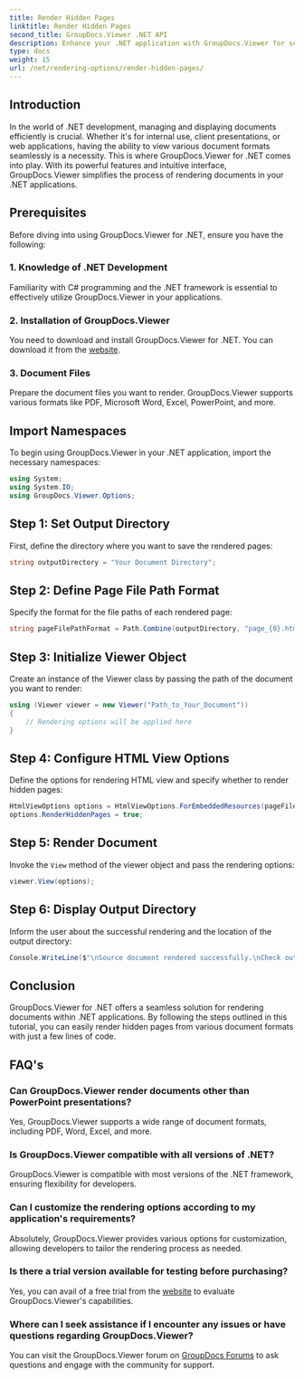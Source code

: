 ```yaml
---
title: Render Hidden Pages
linktitle: Render Hidden Pages
second_title: GroupDocs.Viewer .NET API
description: Enhance your .NET application with GroupDocs.Viewer for seamless document rendering. Follow our step-by-step guide to render hidden pages effortlessly.
type: docs
weight: 15
url: /net/rendering-options/render-hidden-pages/
---
```

## Introduction
In the world of .NET development, managing and displaying documents efficiently is crucial. Whether it's for internal use, client presentations, or web applications, having the ability to view various document formats seamlessly is a necessity. This is where GroupDocs.Viewer for .NET comes into play. With its powerful features and intuitive interface, GroupDocs.Viewer simplifies the process of rendering documents in your .NET applications.
## Prerequisites
Before diving into using GroupDocs.Viewer for .NET, ensure you have the following:
### 1. Knowledge of .NET Development
Familiarity with C# programming and the .NET framework is essential to effectively utilize GroupDocs.Viewer in your applications.
### 2. Installation of GroupDocs.Viewer
You need to download and install GroupDocs.Viewer for .NET. You can download it from the [website](https://releases.groupdocs.com/viewer/net/).
### 3. Document Files
Prepare the document files you want to render. GroupDocs.Viewer supports various formats like PDF, Microsoft Word, Excel, PowerPoint, and more.

## Import Namespaces
To begin using GroupDocs.Viewer in your .NET application, import the necessary namespaces:
```csharp
using System;
using System.IO;
using GroupDocs.Viewer.Options;
```
## Step 1: Set Output Directory
First, define the directory where you want to save the rendered pages:
```csharp
string outputDirectory = "Your Document Directory";
```
## Step 2: Define Page File Path Format
Specify the format for the file paths of each rendered page:
```csharp
string pageFilePathFormat = Path.Combine(outputDirectory, "page_{0}.html");
```
## Step 3: Initialize Viewer Object
Create an instance of the Viewer class by passing the path of the document you want to render:
```csharp
using (Viewer viewer = new Viewer("Path_to_Your_Document"))
{
    // Rendering options will be applied here
}
```
## Step 4: Configure HTML View Options
Define the options for rendering HTML view and specify whether to render hidden pages:
```csharp
HtmlViewOptions options = HtmlViewOptions.ForEmbeddedResources(pageFilePathFormat);
options.RenderHiddenPages = true;
```
## Step 5: Render Document
Invoke the `View` method of the viewer object and pass the rendering options:
```csharp
viewer.View(options);
```
## Step 6: Display Output Directory
Inform the user about the successful rendering and the location of the output directory:
```csharp
Console.WriteLine($"\nSource document rendered successfully.\nCheck output in {outputDirectory}.");
```

## Conclusion
GroupDocs.Viewer for .NET offers a seamless solution for rendering documents within .NET applications. By following the steps outlined in this tutorial, you can easily render hidden pages from various document formats with just a few lines of code.
## FAQ's
### Can GroupDocs.Viewer render documents other than PowerPoint presentations?
Yes, GroupDocs.Viewer supports a wide range of document formats, including PDF, Word, Excel, and more.
### Is GroupDocs.Viewer compatible with all versions of .NET?
GroupDocs.Viewer is compatible with most versions of the .NET framework, ensuring flexibility for developers.
### Can I customize the rendering options according to my application's requirements?
Absolutely, GroupDocs.Viewer provides various options for customization, allowing developers to tailor the rendering process as needed.
### Is there a trial version available for testing before purchasing?
Yes, you can avail of a free trial from the [website](https://releases.groupdocs.com/) to evaluate GroupDocs.Viewer's capabilities.
### Where can I seek assistance if I encounter any issues or have questions regarding GroupDocs.Viewer?
You can visit the GroupDocs.Viewer forum on [GroupDocs Forums](https://forum.groupdocs.com/c/viewer/9) to ask questions and engage with the community for support.
